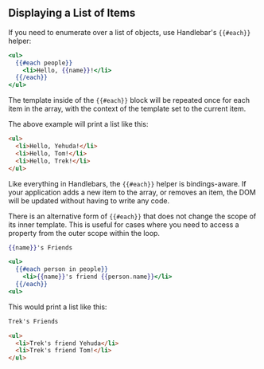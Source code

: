 ## Displaying a List of Items

If you need to enumerate over a list of objects, use Handlebar's `{{#each}}` helper:

```handlebars
<ul>
  {{#each people}}
    <li>Hello, {{name}}!</li>
  {{/each}}
</ul>
```

The template inside of the `{{#each}}` block will be repeated once for
each item in the array, with the context of the template set to the
current item.

The above example will print a list like this:

```html
<ul>
  <li>Hello, Yehuda!</li>
  <li>Hello, Tom!</li>
  <li>Hello, Trek!</li>
</ul>
```

Like everything in Handlebars, the `{{#each}}` helper is bindings-aware.
If your application adds a new item to the array, or removes an item,
the DOM will be updated without having to write any code.

There is an alternative form of `{{#each}}` that does not change the
scope of its inner template. This is useful for cases where you need to
access a property from the outer scope within the loop.

```handlebars
{{name}}'s Friends

<ul>
  {{#each person in people}}
    <li>{{name}}'s friend {{person.name}}</li>
  {{/each}}
<ul>
```

This would print a list like this:

```html
Trek's Friends

<ul>
  <li>Trek's friend Yehuda</li>
  <li>Trek's friend Tom!</li>
</ul>
```
